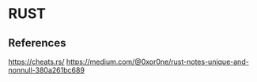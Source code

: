 # RUST

## References
https://cheats.rs/
https://medium.com/@0xor0ne/rust-notes-unique-and-nonnull-380a261bc689
